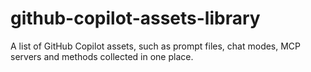# github-copilot-assets-library
A list of GitHub Copilot assets, such as prompt files, chat modes, MCP servers and methods collected in one place.
